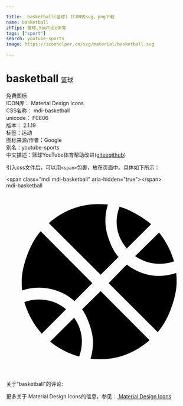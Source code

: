 ```yaml
---

title:  basketball(篮球) ICON转svg、png下载
name: basketball
zhTips: 篮球,YouTube体育
tags: ["sport"]
search: youtube-sports
image: https://iconhelper.cn/svg/material/basketball.svg

---
```


# basketball  <small style="font-size: 60%;font-weight: 100">篮球</small>


<div class="detail-page">
<p>
<span><span class="badge-success badge">免费图标</span> </span>
<br/>
<span>
ICON库：
<span class="badge-secondary badge">Material Design Icons</span> 
</span>
<br/>
<span>
CSS名称：
<span class="badge-secondary badge">mdi-basketball</span> 
</span>
<br/>
<span>
unicode：
<span class="badge-secondary badge">F0806</span> 
<copy-btn content='F0806' btn-title=""></copy-btn>
<copy-btn :content='String.fromCodePoint(parseInt("F0806", 16))' btn-title="复制U"></copy-btn>
</span>
<br/>
<span>
版本：
<span class="badge-secondary badge">2.1.19</span> 
</span><br/><span>标签：<span class="badge-light badge"><router-link to="/tags/sport.html">运动</router-link></span></span>
<br/>
<span>图标来源/作者：<span class="badge-light badge">Google</span></span> 
<br/>
<span>别名：<span class="badge-light badge">youtube-sports</span></span><br/><span class="zh-detail">中文描述：<span class="badge-primary badge">篮球</span><span class="badge-primary badge">YouTube体育</span><span class="help-link"><span>帮助改进</span>(<a href="https://gitee.com/liuwave/icon-helper/edit/master/json/material/basketball.json" target="_blank" rel="noopener noreferrer">gitee</a><a href="https://github.com/liuwave/icon-helper/edit/master/json/material/basketball.json" target="_blank" rel="noopener noreferrer">github</a></span>)</span><br/>
</p>
</div>
<div class="alert alert-dark">
  <i class="mdi mdi-basketball mdi-48px"></i>
  <i class="mdi mdi-basketball mdi-36px"></i>
  <i class="mdi mdi-basketball mdi-24px"></i>
  <i class="mdi mdi-basketball mdi-18px"></i>
</div>
<div>
  <p>引入css文件后，可以用<code>&lt;span&gt;</code>包裹，放在页面中。具体如下所示：    
  </p>
  <div class="alert alert-primary" style="font-size: 14px">
    &lt;span class="mdi mdi-basketball" aria-hidden="true"&gt;&lt;/span&gt;
    <copy-btn content='<span class="mdi mdi-basketball" aria-hidden="true"></span>'></copy-btn>
  </div>
  <div class="alert alert-secondary">
    <i class="mdi mdi-basketball"
    style="font-size: 24px"
    aria-hidden="true"></i> mdi-basketball
    <copy-btn content="mdi-basketball" btn-title="复制图标名称"></copy-btn>
  </div>
</div>
<div id="svg" class="svg-wrap">
<svg xmlns="http://www.w3.org/2000/svg" viewBox="0 0 24 24"><path d="M2.34,14.63C2.94,14.41 3.56,14.3 4.22,14.3C5.56,14.3 6.73,14.72 7.73,15.56L4.59,18.7C3.53,17.5 2.78,16.13 2.34,14.63M15.56,9.8C17.53,11.27 19.66,11.63 21.94,10.88C21.97,11.09 22,11.47 22,12C22,13.03 21.75,14.18 21.28,15.45C20.81,16.71 20.23,17.73 19.55,18.5L13.22,12.19L15.56,9.8M8.77,16.64C9.83,18.17 10.05,19.84 9.42,21.66C8,21.25 6.73,20.61 5.67,19.73L8.77,16.64M12.19,13.22L18.5,19.55C16.33,21.45 13.78,22.25 10.88,21.94C11.09,21.28 11.2,20.56 11.2,19.78C11.2,19.16 11.06,18.43 10.78,17.6C10.5,16.77 10.17,16.09 9.8,15.56L12.19,13.22M8.81,14.5C7.88,13.67 6.8,13.15 5.58,12.91C4.36,12.68 3.19,12.75 2.06,13.13C2.03,12.91 2,12.53 2,12C2,10.97 2.25,9.82 2.72,8.55C3.19,7.29 3.77,6.27 4.45,5.5L11.11,12.19L8.81,14.5M15.56,7.73C14.22,6.08 13.91,4.28 14.63,2.34C15.25,2.5 15.96,2.8 16.76,3.26C17.55,3.71 18.2,4.16 18.7,4.59L15.56,7.73M21.66,9.38C21.06,9.59 20.44,9.7 19.78,9.7C18.69,9.7 17.64,9.38 16.64,8.72L19.73,5.67C20.61,6.77 21.25,8 21.66,9.38M12.19,11.11L5.5,4.45C7.67,2.55 10.22,1.75 13.13,2.06C12.91,2.72 12.8,3.44 12.8,4.22C12.8,4.94 12.96,5.75 13.29,6.66C13.62,7.56 14,8.28 14.5,8.81L12.19,11.11Z" /></svg>
</div>
<detail full-name='mdi-basketball'></detail>
<div>
<p>关于“basketball”的评论:</p>
</div>
<Vssue title="关于“basketball”的评论" ></Vssue>    
<div><p>更多关于 Material Design Icons的信息，参见：<a target="_blank" href="https://iconhelper.cn/material.html"> Material Design Icons</a>
</p></div>
